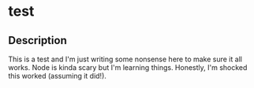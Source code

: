 
# test

## Description
This is a test and I'm just writing some nonsense here to make sure it all works. Node is kinda scary but I'm learning things. Honestly, I'm shocked this worked (assuming it did!).

